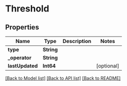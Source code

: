 # Threshold

## Properties
Name | Type | Description | Notes
------------ | ------------- | ------------- | -------------
**type** | **String** |  | 
**_operator** | **String** |  | 
**lastUpdated** | **Int64** |  | [optional] 

[[Back to Model list]](../README.md#documentation-for-models) [[Back to API list]](../README.md#documentation-for-api-endpoints) [[Back to README]](../README.md)


